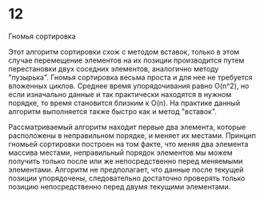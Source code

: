 # 12
Гномья сортировка 

Этот алгоритм сортировки схож с методом вставок, только в этом случае перемещение элементов на их позиции производится путем перестановки двух соседних элементов, аналогично методу "пузырька". Гномья сортировка весьма проста и для нее не требуется вложенных циклов. Среднее время упорядочивания равно O(n^2), но если изначально данные и так практически находятся в нужном порядке, то время становится близким к O(n). На практике данный алгоритм выполняется также быстро как и метод "вставок".

Рассматриваемый алгоритм находит первые два элемента, которые расположены в неправильном порядке, и меняет их местами. Принцип гномьей сортировки построен на том факте, что меняя два элемента массива местами, неправильный порядок элементов мы можем получить только после или же непосредственно перед меняемыми элементами. Алгоритм не предполагает, что данные после текущей позиции упорядочены, следовательно достаточно проверять только позицию непосредственно перед двумя текущими элементами.
